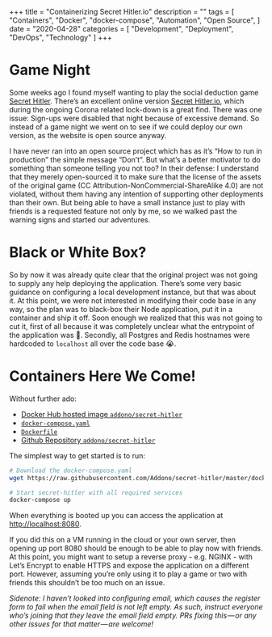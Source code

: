 +++
title = "Containerizing Secret Hitler.io"
description = ""
tags = [
    "Containers",
    "Docker",
    "docker-compose",
    "Automation",
			    "Open Source",
]
date = "2020-04-28"
categories = [
    "Development",
    "Deployment",
    "DevOps",
    "Technology"
]
+++
# Game Night
Some weeks ago I found myself wanting to play the social deduction game [Secret Hitler](https://www.secrethitler.com). There’s an excellent online version [Secret Hitler.io](https://secrethitler.io), which during the ongoing Corona related lock-down is a great find. There was one issue: Sign-ups were disabled that night because of excessive demand. So instead of a game night we went on to see if we could deploy our own version, as the website is open source anyway.

I have never ran into an open source project which has as it’s “How to run in production” the simple message “Don’t”. But what’s a better motivator to do something than someone telling you not too? In their defense: I understand that they merely open-sourced it to make sure that the license of the assets of the original game (CC Attribution-NonCommercial-ShareAlike 4.0) are not violated, without them having any intention of supporting other deployments than their own. But being able to have a small instance just to play with friends is a requested feature not only by me, so we walked past the warning signs and started our adventures.

# Black or White Box?
So by now it was already quite clear that the original project was not going to supply any help deploying the application. There’s some very basic guidance on configuring a local development instance, but that was about it. At this point, we were not interested in modifying their code base in any way, so the plan was to black-box their Node application, put it in a container and ship it off. Soon enough we realized that this was not going to cut it, first of all because it was completely unclear what the entrypoint of the application was 🧐. Secondly, all Postgres and Redis hostnames were hardcoded to `localhost` all over the code base 😭. 

# Containers Here We Come!

Without further ado:
 * [Docker Hub hosted image `addono/secret-hitler`](https://hub.docker.com/r/addono/secret-hitler)
 * [`docker-compose.yaml`](https://raw.githubusercontent.com/Addono/secret-hitler/master/docker-compose.yaml)
 * [`Dockerfile` ](https://raw.githubusercontent.com/Addono/secret-hitler/master/Dockerfile)
 * [Github Repository `addono/secret-hitler`](https://github.com/Addono/secret-hitler)

The simplest way to get started is to run:
```bash
# Download the docker-compose.yaml
wget https://raw.githubusercontent.com/Addono/secret-hitler/master/docker-compose.yaml

# Start secret-hitler with all required services
docker-compose up 
```

When everything is booted up you can access the application at [http://localhost:8080](http://localhost:8080).

If you did this on a VM running in the cloud or your own server, then opening up port 8080 should be enough to be able to play now with friends. At this point, you might want to setup a reverse proxy - e.g. NGINX - with Let’s Encrypt to enable HTTPS and expose the application on a different port. However, assuming you’re only using it to play a game or two with friends this shouldn’t be too much on an issue. 

*_Sidenote: I haven’t looked into configuring email, which causes the register form to fail when the email field is not left empty. As such, instruct everyone who’s joining that they leave the email field empty. PRs fixing this — or any other issues for that matter — are welcome!_*